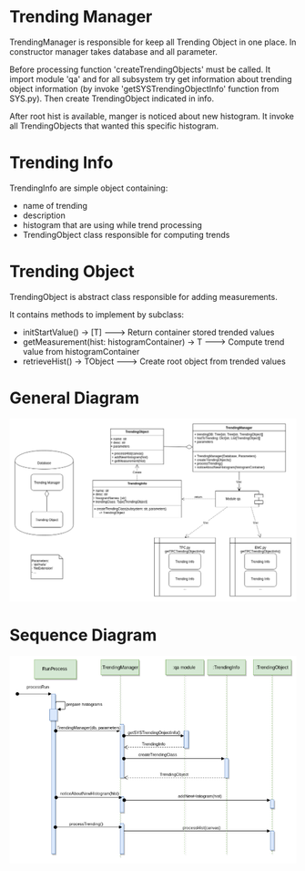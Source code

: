 
# Trending Manager

TrendingManager is responsible for keep all Trending Object in one place.
In constructor manager takes database and all parameter.

Before processing function 'createTrendingObjects' must be called.
It import module 'qa' and for all subsystem try get information
about trending object information (by invoke 'getSYSTrendingObjectInfo' function from SYS.py).
Then create TrendingObject indicated in info.

After root hist is available, manger is noticed about new histogram.
It invoke all TrendingObjects that wanted this specific histogram.

# Trending Info
TrendingInfo are simple object containing:
- name of trending
- description
- histogram that are using while trend processing
- TrendingObject class responsible for computing trends

# Trending Object
TrendingObject is abstract class responsible for adding measurements.

It contains methods to implement by subclass:
- initStartValue() -> \[T] ---> Return container stored trended values
- getMeasurement(hist: histogramContainer) -> T ---> Compute trend value from histogramContainer
- retrieveHist() -> TObject ---> Create root object from trended values

# General Diagram
![Diagram](./doc/Trending.png)

# Sequence Diagram
![Sequence](./doc/Seq.png)
